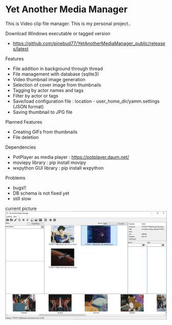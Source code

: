 Yet Another Media Manager
=========================

This is Video clip file manager. This is my personal project..

Download Windows executable or tagged version
* https://github.com/pinebud77/YetAnotherMediaManager_public/releases/latest

Features
* File addition in background through thread
* File management with database (sqlite3)
* Video thumbnail image generation
* Selection of cover image from thumbnails
* Tagging by actor names and tags
* Filter by actor or tags
* Save/load configuration file : location - user_home_dir/yamm.settings (JSON format)
* Saving thumbnail to JPG file

Planned Features
* Creating GIFs from thumbnails
* File deletion

Dependencies
* PotPlayer as media player : https://potplayer.daum.net/
* moviepy library : pip install movipy
* wxpython GUI library : pip install wxpython

Problems
* bugs!!
* DB schema is not fixed yet
* still slow

current picture
![current pic](https://github.com/pinebud77/YetAnotherMediaManager_public/blob/main/yamm.png)
